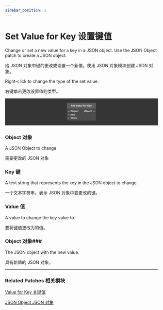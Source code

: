 ```yaml
---
sidebar_position: 2
---
```


# Set Value for Key 设置键值

Change or set a new value for a key in a JSON object. Use the JSON Object patch to create a JSON object.

给 JSON 对象中键的更改或设置一个新值。使用 JSON 对象模块创建 JSON 对象。

Right-click to change the type of the set value.

右键单击更改设置值的类型。

![Image](./../../../static/img/docs/Data/set-value-for-key.png)

### Object 对象

A JSON Object to change

需要更改的 JSON 对象

### Key 键

A text string that represents the key in the JSON object to change.

一个文本字符串，表示 JSON 对象中要更改的键。

### Value 值

A value to change the key value to.

要将键值更改为的值。

### Object 对象### 

The JSON object with the new value.

具有新值的 JSON 对象。

------

### Related Patches 相关模块

[Value for Key 关键值](./Value%20for%20Key)

[JSON Object JSON 对象](./JSON%20Object)
